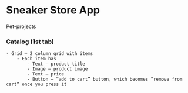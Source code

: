 # Sneaker Store App
Pet-projects

### Catalog (1st tab)
    - Grid – 2 column grid with items
        - Each item has
            - Text – product title
            - Image – product image
            - Text – price
            - Button – “add to cart” button, which becomes “remove from cart” once you press it

